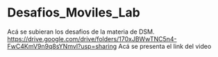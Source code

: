 # Desafios_Moviles_Lab
Acá se subieran los desafios de la materia de DSM.
https://drive.google.com/drive/folders/170xJBWwTNC5n4-FwC4KmV9n9q8sYNmvl?usp=sharing
Acá se presenta el link del video
